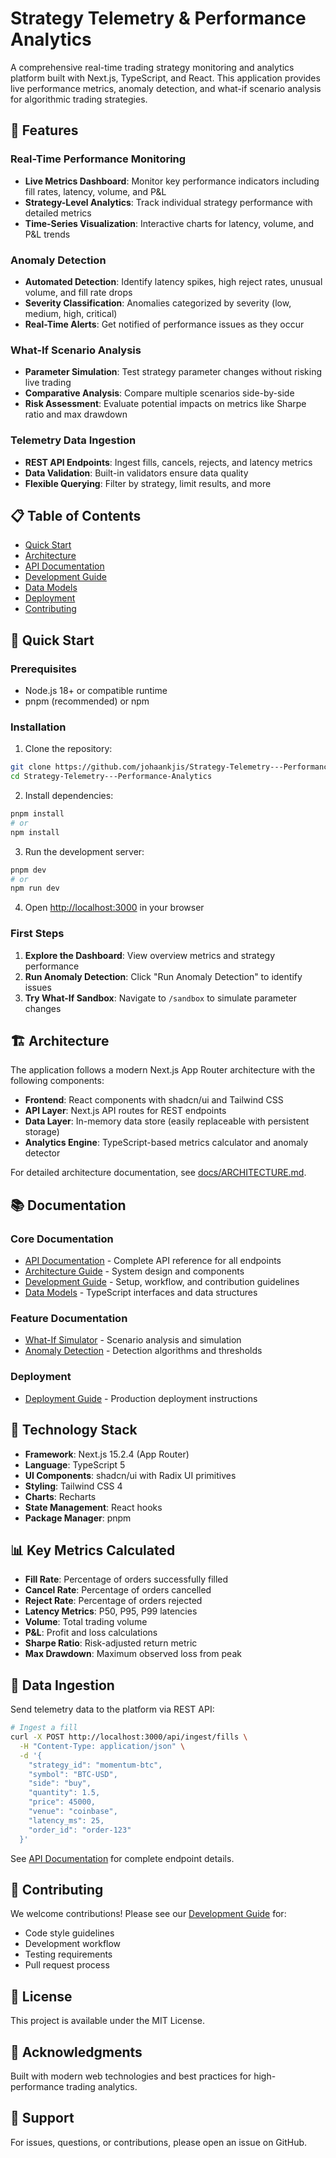 # Strategy Telemetry & Performance Analytics

A comprehensive real-time trading strategy monitoring and analytics platform built with Next.js, TypeScript, and React. This application provides live performance metrics, anomaly detection, and what-if scenario analysis for algorithmic trading strategies.

## 🚀 Features

### Real-Time Performance Monitoring
- **Live Metrics Dashboard**: Monitor key performance indicators including fill rates, latency, volume, and P&L
- **Strategy-Level Analytics**: Track individual strategy performance with detailed metrics
- **Time-Series Visualization**: Interactive charts for latency, volume, and P&L trends

### Anomaly Detection
- **Automated Detection**: Identify latency spikes, high reject rates, unusual volume, and fill rate drops
- **Severity Classification**: Anomalies categorized by severity (low, medium, high, critical)
- **Real-Time Alerts**: Get notified of performance issues as they occur

### What-If Scenario Analysis
- **Parameter Simulation**: Test strategy parameter changes without risking live trading
- **Comparative Analysis**: Compare multiple scenarios side-by-side
- **Risk Assessment**: Evaluate potential impacts on metrics like Sharpe ratio and max drawdown

### Telemetry Data Ingestion
- **REST API Endpoints**: Ingest fills, cancels, rejects, and latency metrics
- **Data Validation**: Built-in validators ensure data quality
- **Flexible Querying**: Filter by strategy, limit results, and more

## 📋 Table of Contents

- [Quick Start](#quick-start)
- [Architecture](#architecture)
- [API Documentation](#api-documentation)
- [Development Guide](#development-guide)
- [Data Models](#data-models)
- [Deployment](#deployment)
- [Contributing](#contributing)

## 🏁 Quick Start

### Prerequisites

- Node.js 18+ or compatible runtime
- pnpm (recommended) or npm

### Installation

1. Clone the repository:
```bash
git clone https://github.com/johaankjis/Strategy-Telemetry---Performance-Analytics.git
cd Strategy-Telemetry---Performance-Analytics
```

2. Install dependencies:
```bash
pnpm install
# or
npm install
```

3. Run the development server:
```bash
pnpm dev
# or
npm run dev
```

4. Open [http://localhost:3000](http://localhost:3000) in your browser

### First Steps

1. **Explore the Dashboard**: View overview metrics and strategy performance
2. **Run Anomaly Detection**: Click "Run Anomaly Detection" to identify issues
3. **Try What-If Sandbox**: Navigate to `/sandbox` to simulate parameter changes

## 🏗️ Architecture

The application follows a modern Next.js App Router architecture with the following components:

- **Frontend**: React components with shadcn/ui and Tailwind CSS
- **API Layer**: Next.js API routes for REST endpoints
- **Data Layer**: In-memory data store (easily replaceable with persistent storage)
- **Analytics Engine**: TypeScript-based metrics calculator and anomaly detector

For detailed architecture documentation, see [docs/ARCHITECTURE.md](docs/ARCHITECTURE.md).

## 📚 Documentation

### Core Documentation

- [API Documentation](docs/API.md) - Complete API reference for all endpoints
- [Architecture Guide](docs/ARCHITECTURE.md) - System design and components
- [Development Guide](docs/DEVELOPMENT.md) - Setup, workflow, and contribution guidelines
- [Data Models](docs/DATA_MODELS.md) - TypeScript interfaces and data structures

### Feature Documentation

- [What-If Simulator](docs/WHATIF_SIMULATOR.md) - Scenario analysis and simulation
- [Anomaly Detection](docs/ANOMALY_DETECTION.md) - Detection algorithms and thresholds

### Deployment

- [Deployment Guide](docs/DEPLOYMENT.md) - Production deployment instructions

## 🔧 Technology Stack

- **Framework**: Next.js 15.2.4 (App Router)
- **Language**: TypeScript 5
- **UI Components**: shadcn/ui with Radix UI primitives
- **Styling**: Tailwind CSS 4
- **Charts**: Recharts
- **State Management**: React hooks
- **Package Manager**: pnpm

## 📊 Key Metrics Calculated

- **Fill Rate**: Percentage of orders successfully filled
- **Cancel Rate**: Percentage of orders cancelled
- **Reject Rate**: Percentage of orders rejected
- **Latency Metrics**: P50, P95, P99 latencies
- **Volume**: Total trading volume
- **P&L**: Profit and loss calculations
- **Sharpe Ratio**: Risk-adjusted return metric
- **Max Drawdown**: Maximum observed loss from peak

## 🔐 Data Ingestion

Send telemetry data to the platform via REST API:

```bash
# Ingest a fill
curl -X POST http://localhost:3000/api/ingest/fills \
  -H "Content-Type: application/json" \
  -d '{
    "strategy_id": "momentum-btc",
    "symbol": "BTC-USD",
    "side": "buy",
    "quantity": 1.5,
    "price": 45000,
    "venue": "coinbase",
    "latency_ms": 25,
    "order_id": "order-123"
  }'
```

See [API Documentation](docs/API.md) for complete endpoint details.

## 🤝 Contributing

We welcome contributions! Please see our [Development Guide](docs/DEVELOPMENT.md) for:
- Code style guidelines
- Development workflow
- Testing requirements
- Pull request process

## 📝 License

This project is available under the MIT License.

## 🙏 Acknowledgments

Built with modern web technologies and best practices for high-performance trading analytics.

## 📧 Support

For issues, questions, or contributions, please open an issue on GitHub.
